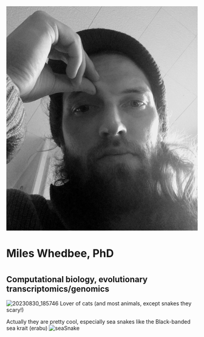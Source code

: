 <div class="page-header">
  <img src="/assets/images/20210412_152015.jpg" alt="Header Image">
</div>
<h1> Miles Whedbee, PhD <h1>
<h2>Computational biology, evolutionary transcriptomics/genomics</h2>

![20230830_185746](https://github.com/mileswhedbee/mileswhedbee.github.io/assets/43425455/58a5fe5e-9265-4bf0-8d71-db4e1ea70278)
Lover of cats (and most animals, except snakes they scary!)

Actually they are pretty cool, especially sea snakes like the Black-banded sea krait (erabu)
![seaSnake](https://github.com/mileswhedbee/mileswhedbee.github.io/assets/43425455/c58aced9-68cd-42ff-a6f9-925ce82dbb7b)
